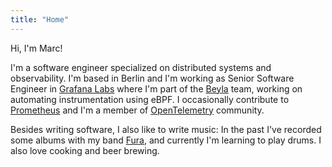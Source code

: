 ```yaml
---
title: "Home"
---
```


Hi, I'm Marc!

I'm a software engineer specialized on distributed systems and observability. I'm based in Berlin and I'm working as Senior Software Engineer in [Grafana Labs](https://grafana.com) where I'm part of the [Beyla](https://github.com/grafana/beyla) team, working on automating instrumentation using eBPF. I occasionally contribute to [Prometheus](https://prometheus.io) and I'm a member of [OpenTelemetry](https://opentelemetry.io) community.

Besides writing software, I also like to write music: In the past I've recorded some albums with my band [Fura](https://fura.bandcamp.com), and currently I'm learning to play drums. I also love cooking and beer brewing.
